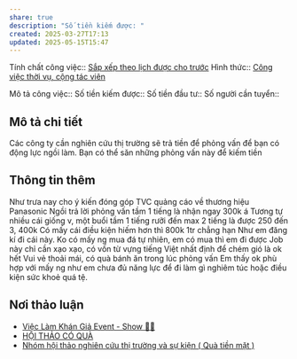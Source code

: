 ```yaml
---
share: true
description: "Số tiền kiếm được: "
created: 2025-03-27T17:13
updated: 2025-05-15T15:47
---
```

Tính chất công việc:: [Sắp xếp theo lịch được cho trước](../../1.%20T%C3%ADnh%20ch%E1%BA%A5t%20c%C3%B4ng%20vi%E1%BB%87c/Theo%20th%E1%BB%9Di%20gian/S%E1%BA%AFp%20x%E1%BA%BFp%20theo%20l%E1%BB%8Bch%20%C4%91%C6%B0%E1%BB%A3c%20cho%20tr%C6%B0%E1%BB%9Bc.md)
Hình thức:: [Công việc thời vụ, cộng tác viên](./index.md)

Mô tả công việc:: 
Số tiền kiếm được:: 
Số tiền đầu tư:: 
Số người cần tuyển:: 

## Mô tả chi tiết
Các công ty cần nghiên cứu thị trường sẽ trả tiền để phỏng vấn để bạn có động lực ngồi làm. Bạn có thể săn những phỏng vấn này để kiếm tiền

## Thông tin thêm

Như trưa nay cho ý kiến đóng góp TVC quảng cáo về thương hiệu Panasonic 
Ngồi trả lời phỏng vấn tầm 1 tiếng là nhận ngay 300k á
Tương tự nhiều cái giống v, một buổi tầm 1 tiếng rưỡi đến max 2 tiếng là được 250 đến 3, 400k 
Có mấy cái điều kiện hiếm hơn thì 800k 1tr chẳng hạn
Như em đăng kí đi cái này. Ko có mấy ng mua đá tự nhiên, em có mua thì em đi được
Job này chỉ cần xạo xạo, có vốn từ vựng tiếng Việt nhất định để chém gió là ok hết
Vui vẻ thoải mái, có quà bánh ăn trong lúc phỏng vấn 
Em thấy ok phù hợp với mấy ng như em chưa đủ năng lực để đi làm gì nghiêm túc hoặc điều kiện sức khoẻ quá tệ. 

## Nơi thảo luận
- [Việc Làm Khán Giả Event - Show 👏😊](https://www.facebook.com/groups/2154702328080717)
- [HỘI THẢO CÓ QUÀ](https://www.facebook.com/groups/2448460882089763)
- [Nhóm hội thảo nghiên cứu thị trường và sự kiện ( Quà tiền mặt )](https://www.facebook.com/groups/428188451819170)
